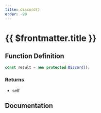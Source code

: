 ```yaml
---
title: discord()
order: -99
---
```


# {{ $frontmatter.title }}

<!--@include: ./discord_partial_header.md-->

## Function Definition

```ts
const result = new protected Discord();
```

### Returns

* self

## Documentation

<!--@include: ./discord_partial_footer.md-->

